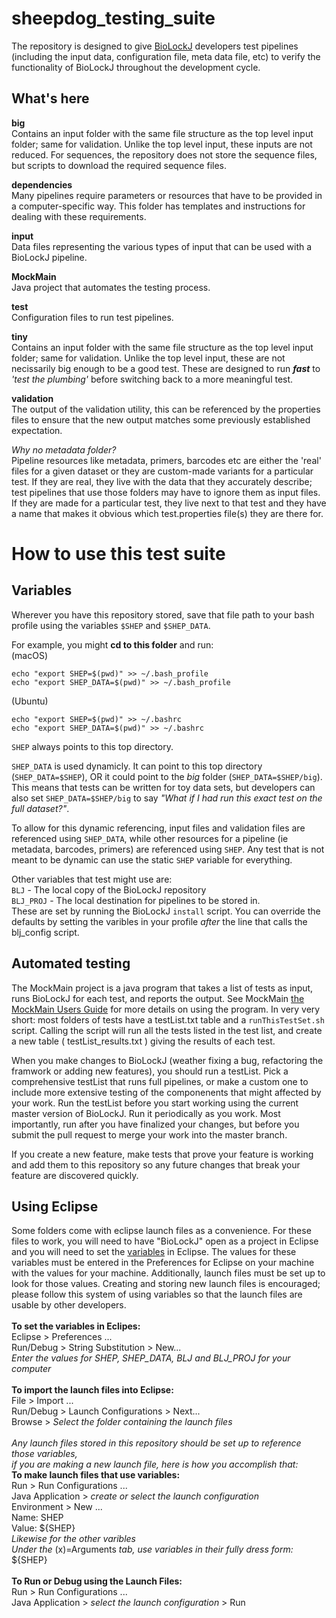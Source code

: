 # sheepdog_testing_suite

The repository is designed to give [BioLockJ](https://github.com/msioda/BioLockJ) developers test pipelines (including the input data, configuration file, meta data file, etc) to verify the functionality of BioLockJ throughout the development cycle.

## What's here

**big**<br>
Contains an input folder with the same file structure as the top level input folder; same for validation. Unlike the top level input, these inputs are not reduced.  For sequences, the repository does not store the sequence files, but scripts to download the required sequence files.

**dependencies**<br>
Many pipelines require parameters or resources that have to be provided in a computer-specific way.  This folder has templates and instructions for dealing with these requirements.

**input**<br>
Data files representing the various types of input that can be used with a BioLockJ pipeline.

**MockMain**<br>
Java project that automates the testing process.

**test**<br>
Configuration files to run test pipelines.

**tiny**<br>
Contains an input folder with the same file structure as the top level input folder; same for validation.  Unlike the top level input, these are not necissarily big enough to be a good test.  These are designed to run **_fast_** to _'test the plumbing'_ before switching back to a more meaningful test.

**validation**<br>
The output of the validation utility, this can be referenced by the properties files to ensure that the new output matches some previously established expectation.

_Why no metadata folder?_<br>
Pipeline resources like metadata, primers, barcodes etc are either the 'real' files for a given dataset or they are custom-made variants for a particular test.  If they are real, they live with the data that they accurately describe; test pipelines that use those folders may have to ignore them as input files.  If they are made for a particular test, they live next to that test and they have a name that makes it obvious which test.properties file(s) they are there for.  

# How to use this test suite

## Variables

Wherever you have this repository stored, save that file path to your bash profile using the variables `$SHEP` and `$SHEP_DATA`.

For example, you might **cd to this folder** and run:<br>
(macOS)
```
echo "export SHEP=$(pwd)" >> ~/.bash_profile
echo "export SHEP_DATA=$(pwd)" >> ~/.bash_profile
```
(Ubuntu)
```
echo "export SHEP=$(pwd)" >> ~/.bashrc
echo "export SHEP_DATA=$(pwd)" >> ~/.bashrc
```

`SHEP` always points to this top directory.

`SHEP_DATA` is used dynamicly.  It can point to this top directory (`SHEP_DATA=$SHEP`), OR it could point to the _big_ folder (`SHEP_DATA=$SHEP/big`).  This means that tests can be written for toy data sets, but developers can also set `SHEP_DATA=$SHEP/big` to say _"What if I had run this exact test on the full dataset?"_.  

To allow for this dynamic referencing, input files and validation files are referenced using `SHEP_DATA`, while other resources for a pipeline (ie metadata, barcodes, primers) are referenced using `SHEP`.  Any test that is not meant to be dynamic can use the static `SHEP` variable for everything.

Other variables that test might use are:<br>
`BLJ` - The local copy of the BioLockJ repository                    
`BLJ_PROJ` - The local destination for pipelines to be stored in.
<br>These are set by running the BioLockJ `install` script.  You can override the defaults by setting the varibles in your profile _after_ the line that calls the blj_config script.

## Automated testing

The MockMain project is a java program that takes a list of tests as input, runs BioLockJ for each test, and reports the output.  See MockMain [the MockMain Users Guide](https://github.com/IvoryC/sheepdog_testing_suite/blob/master/MockMain/README.md#mockmain-user-guide) for more details on using the program.  In very very short: most folders of tests have a testList.txt table and a `runThisTestSet.sh` script.  Calling the script will run all the tests listed in the test list, and create a new table ( testList_results.txt ) giving the results of each test.  

When you make changes to BioLockJ (weather fixing a bug, refactoring the framwork or adding new features), you should run a testList.  Pick a comprehensive testList that runs full pipelines, or make a custom one to include more extensive testing of the componenents that might affected by your work.  Run the testList before you start working using the current master version of BioLockJ.  Run it periodically as you work.  Most importantly, run after you have finalized your changes, but before you submit the pull request to merge your work into the master branch.

If you create a new feature, make tests that prove your feature is working and add them to this repository so any future changes that break your feature are discovered quickly.

## Using Eclipse

Some folders come with eclipse launch files as a convenience.  For these files to work, you will need to have "BioLockJ" open as a project in Eclipse and you will need to set the [variables](https://github.com/IvoryC/sheepdog_testing_suite/blob/master/README.md#variables) in Eclipse.  The values for these variables must be entered in the Preferences for Eclipse on your machine with the values for your machine.  Additionally, launch files must be set up to look for those values.  Creating and storing new launch files is encouraged; please follow this system of using variables so that the launch files are usable by other developers.
<br>
<br>**To set the variables in Eclipes:**<br>
Eclipse > Preferences ...<br>
Run/Debug > String Substitution > New...<br>
_Enter the values for SHEP, SHEP_DATA, BLJ and BLJ_PROJ for your computer_<br>
<br>**To import the launch files into Eclipse:**<br>
File > Import ...<br>
Run/Debug > Launch Configurations > Next...<br>
Browse > _Select the folder containing the launch files_<br>
<br>_Any launch files stored in this repository should be set up to reference those variables,<br>
if you are making a new launch file, here is how you accomplish that:_
<br>**To make launch files that use variables:**<br>
Run > Run Configurations ...<br>
Java Application > _create or select the launch configuration_<br>
Environment > New ...<br>
Name: SHEP<br>
Value: ${SHEP}<br>
_Likewise for the other varibles_<br>
_Under the_ (x)=Arguments _tab, use variables in their fully dress form:_ ${SHEP}<br>
<br>**To Run or Debug using the Launch Files:**<br>
Run > Run Configurations ...<br>
Java Application > _select the launch configuration_ > Run
